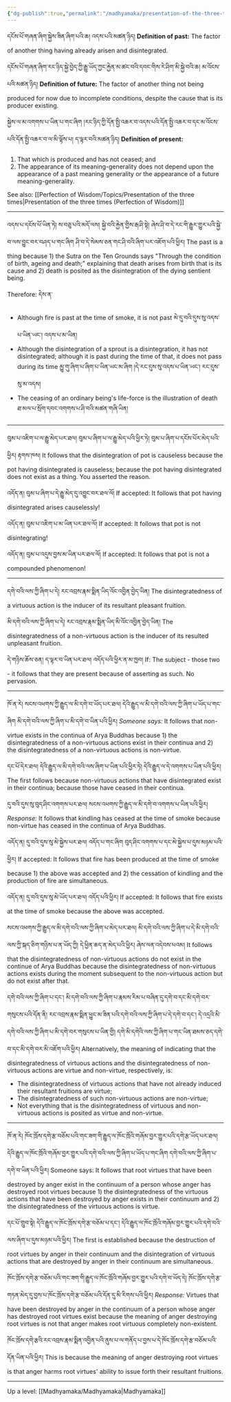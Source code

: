 ```yaml
---
{"dg-publish":true,"permalink":"/madhyamaka/presentation-of-the-three-times/"}
---
```


དངོས་པོ་གཞན་ཞིག་སྐྱེས་ཟིན་ཞིག་པའི་ཆ། འདས་པའི་མཚན་ཉིད།
**Definition of past:** The factor of another thing having already arisen and disintegrated.

དངོས་པོ་གཞན་ཞིག་རང་ཉིད་སྐྱེ་བྱེད་ཀྱི་རྒྱུ་ཡོད་ཀྱང་རྐྱེན་མ་ཚང་བའི་དབང་གིས་རེ་ཤིག་མི་སྐྱེ་བའི་ཆ། མ་འོངས་པའི་མཚན་ཉིད། 
**Definition of future:** The factor of another thing not being produced for now due to incomplete conditions, despite the cause that is its producer existing.

སྐྱེས་ལ་མ་འགགས་པ་ཡིན་པ་གང་ཞིག །རང་ཉིད་ཀྱི་དོན་སྤྱི་འཆར་བ་འདས་པའི་དོན་སྤྱི་འཆར་བ་དང་མ་འོངས་པའི་དོན་སྤྱི་འཆར་བ་ལ་མི་ལྟོས་པ། 
ད་ལྟར་བའི་མཚན་ཉིད།
**Definition of present:**
1. That which is produced and has not ceased; and
2. The appearance of its meaning-generality does not depend upon the appearance of a past meaning generality or the appearance of a future meaning-generality.

See also: [[Perfection of Wisdom/Topics/Presentation of the three times\|Presentation of the three times (Perfection of Wisdom)]]

---
འདས་པ་དངོས་པོ་ཡིན་ཏེ། ས་བཅུ་པའི་མདོ་ལས། སྐྱེ་བའི་རྐྱེན་གྱིས་རྒ་ཤི་སྟེ། ཞེས་ཤི་བ་དེ་རང་གི་རྒྱུར་གྱུར་པའི་སྐྱེ་བ་ལས་བྱུང་བར་བཤད་པ་གང་ཞིག 
ཤི་བ་དེ་སེམས་ཅན་གང་ཤི་བའི་ཞིག་པར་འཇོག་པའི་ཕྱིར། 
The past is a thing because 1) the Sutra on the Ten Grounds says "Through the condition of birth, ageing and death;" explaining that death arises from birth that is its cause and 2) death is posited as the disintegration of the dying sentient being.

Therefore: དེས་ན་
- Although fire is past at the time of smoke, it is not past མེ་དུ་བའི་དུས་སུ་འདས་པ་ཡིན་ཡང་། འདས་པ་མ་ཡིན།
- Although the disintegration of a sprout is a disintegration, it has not disintegrated; although it is past during the time of that, it does not pass during its time
  མྱུ་གུ་ཞིག་པ་ཞིག་པ་ཡིན་ཡང་མ་ཞིག །དེ་རང་དུས་སུ་འདས་པ་ཡིན་ཡང་། རང་དུས་སུ་མ་འདས། 
- The ceasing of an ordinary being's life-force is the illustration of death
  ཐ་མལ་པ་སྲོག་དབང་འགགས་པ་ཤི་བའི་མཚན་གཞི་ཡིན།

---
བུམ་པ་འཇིག་པ་ལ་རྒྱུ་མེད་པར་ཐལ། བུམ་པ་ཞིག་པ་ལ་རྒྱུ་མེད་པའི་ཕྱིར་ཏེ། བུམ་པ་ཞིག་པ་དངོས་པོར་མེད་པའི་ཕྱིར། རྟགས་ཁས། 
It follows that the disintegration of pot is causeless because the pot having disintegrated is causeless; because the pot having disintegrated does not exist as a thing. You asserted the reason.

འདོད་ན། བུམ་པ་ཞིག་པ་དེ་རྒྱུ་མེད་དུ་འབྱུང་བར་ཐལ་ལོ།
If accepted: It follows that pot having disintegrated arises causelessly!

འདོད་ན། བུམ་པ་འཇིག་པ་མ་ཡིན་པར་ཐལ་ལོ།
If accepted: It follows that pot is not disintegrating!

འདོད་ན། བུམ་པ་འདུས་བྱས་མ་ཡིན་པར་ཐལ་ལོ།
If accepted: It follows that pot is not a compounded phenomenon!

---
དགེ་བའི་ལས་ཀྱི་ཞིག་པ་དེ། རང་འབྲས་རྣམ་སྨིན་ཡིད་འོང་འབྱིན་བྱེད་ཡིན། 
The disintegratedness of a virtuous action is the inducer of its resultant pleasant fruition.

མི་དགེ་བའི་ལས་ཀྱི་ཞིག་པ་དེ། རང་འབྲས་རྣམ་སྨིན་ཡིད་མི་འོང་འབྱིན་བྱེད་ཡིན།
The disintegratedness of a non-virtuous action is the inducer of its resulted unpleasant fruition.

དེ་གཉིས་ཆོས་ཅན། ད་ལྟར་བ་ཡིན་པར་ཐལ། འདོད་པའི་ཕྱིར་ན་མ་ཁྱབ།
If: The subject - those two - it follows that they are present because of asserting as such. No pervasion.

---
ཁོ་ན་རེ། སངས་འཕགས་ཀྱི་རྒྱུད་ལ་མི་དགེ་བ་ཡོད་པར་ཐལ། 
དེའི་རྒྱུད་ལ་མི་དགེ་བའི་ལས་ཀྱི་ཞིག་པ་ཡོད་པ་གང་ཞིག མི་དགེ་བའི་ལས་ཀྱི་ཞིག་པ་མི་དགེ་བ་ཡིན་པའི་ཕྱིར། 
*Someone says:* It follows that non-virtue exists in the continua of Arya Buddhas because 1) the disintegratedness of a non-virtuous actions exist in their continua and 2) the disintegratedness of a non-virtuous actions is non-virtue.

དང་པོ་དེར་ཐལ། དེའི་རྒྱུད་ལ་མི་དགེ་བའི་ལས་ཞིག་པ་ཡིན་པའི་ཕྱིར་ཏེ། དེའི་རྒྱུད་ལ་དེ་འགགས་པ་ཡིན་པའི་ཕྱིར།
The first follows because non-virtuous actions that have disintegrated exist in their continua; because those have ceased in their continua.

དུ་བའི་དུས་སུ་བུད་ཤིང་འགགས་པར་ཐལ། སངས་འཕགས་ཀྱི་རྒྱུད་ལ་མི་དགེ་བ་འགགས་པ་ཡིན་པའི་ཕྱིར། 
*Response:* It follows that kindling has ceased at the time of smoke because non-virtue has ceased in the continua of Arya Buddhas.

འདོད་ན། དུ་བའི་དུས་སུ་མེ་སྐྱེས་པར་ཐལ། འདོད་པ་གང་ཞིག བུད་ཤིང་འགགས་པ་དང་མེ་སྐྱེས་པ་དུས་མཉམ་པའི་ཕྱིར། 
If accepted: It follows that fire has been produced at the time of smoke because 1) the above was accepted and 2) the cessation of kindling and the production of fire are simultaneous.

འདོད་ན། དུ་བའི་དུས་སུ་མེ་ཡོད་པར་ཐལ། འདོད་པའི་ཕྱིར། 
If accepted: It follows that fire exists at the time of smoke because the above was accepted.

སངས་འཕགས་ཀྱི་རྒྱུད་ལ་མི་དགེ་བའི་ལས་ཀྱི་ཞིག་པ་མེད་པར་ཐལ། མི་དགེ་བའི་ལས་ཀྱི་ཞིག་པ་དེ་མི་དགེ་བའི་ལས་ཀྱི་སྐད་ཅིག་གཉིས་པ་ན་ཡོད་ཀྱི།
དེ་ཕྱིན་ཆད་ན་མེད་པའི་ཕྱིར། ཞེས་ལན་འདེབས་པའམ། 
It follows that the disintegratedness of non-virtuous actions do not exist in the continue of Arya Buddhas because the disintegratedness of non-virtuous actions exists during the moment subsequent to the non-virtuous action but do not exist after that.

དགེ་བའི་ལས་ཀྱི་ཞིག་པ་དང་། མི་དགེ་བའི་ལས་ཀྱི་ཞིག་པ་རྣམས་རིམ་པ་བཞིན་དུ་དགེ་བ་དང་མི་དགེ་བར་གསུངས་པའི་དོན་ནི། 
རང་འབྲས་རྣམ་སྨིན་ཕྱུང་མ་ཟིན་པའི་དགེ་བའི་ལས་ཀྱི་ཞིག་པ་དེ་དགེ་བ་དང་། དེ་འདྲའི་མི་དགེ་བའི་ལས་ཀྱི་ཞིག་པ་མི་དགེ་བར་གསུངས་པ་ཡིན་གྱི། 
དགེ་མི་དགེའི་ལས་ཀྱི་ཞིག་པ་གང་ཡིན་ཐམས་ཅད་དགེ་བ་དང་མི་དགེ་བར་མི་འཇོག་པའི་ཕྱིར།
Alternatively, the meaning of indicating that the disintegratedness of virtuous actions and the disintegratedness of non-virtuous actions are virtue and non-virtue, respectively, is:
- The disintegratedness of virtuous actions that have not already induced their resultant fruitions are virtue;
- The disintegratedness of such non-virtuous actions are non-virtue;
- Not everything that is the disintegratedness of virtuous and non-virtuous actions is posited as virtue and non-virtue.

---
ཁོ་ན་རེ། ཁོང་ཁྲོས་དགེ་རྩ་བཅོམ་པའི་གང་ཟག་གི་རྒྱུད་ལ་ཁོང་ཁྲོའི་གཞོམ་བྱར་གྱུར་པའི་དགེ་རྩ་ཡོད་པར་ཐལ། 
དེའི་རྒྱུད་ལ་ཁོང་ཁྲོའི་གཞོམ་བྱར་གྱུར་པའི་དགེ་བའི་ལས་ཀྱི་ཞིག་པ་ཡོད་པ་གང་ཞིག དགེ་བའི་ལས་ཀྱི་ཞིག་པ་དགེ་བ་ཡིན་པའི་ཕྱིར། 
Someone says: It follows that root virtues that have been destroyed by anger exist in the continuum of a person whose anger has destroyed root virtues because 1) the disintegratedness of the virtuous actions that have been destroyed by anger exists in their continuum and 2) the disintegratedness of the virtuous actions is virtue.

དང་པོ་གྲུབ་སྟེ། དེའི་རྒྱུད་ལ་ཁོང་ཁྲོས་དགེ་རྩ་བཅོམ་པ་དང་། དེའི་རྒྱུད་ལ་ཁོང་ཁྲོའི་གཞོམ་བྱར་གྱུར་པའི་དགེ་བའི་ལས་ཞིག་པ་དུས་མཉམ་པའི་ཕྱིར།
The first is established because the destruction of root virtues by anger in their continuum and the disintegration of virtuous actions that are destroyed by anger in their continuum are simultaneous.

ཁོང་ཁྲོས་དགེ་རྩ་བཅོམ་པའི་གང་ཟག་གི་རྒྱུད་ལ་ཁོང་ཁྲོའི་གཞོམ་བྱར་གྱུར་པའི་དགེ་བ་ཡོད་དེ། 
ཁོང་ཁྲོས་དགེ་རྩ་གཏན་མེད་དུ་བྱས་པ་ཁོང་ཁྲོས་དགེ་རྩ་བཅོམ་པའི་དོན་དུ་མི་རིགས་པའི་ཕྱིར། 
*Response:* Virtues that have been destroyed by anger in the continuum of a person whose anger has destroyed root virtues exist because the meaning of anger destroying root virtues is not that anger makes root virtuous completely non-existent.

ཁོང་ཁྲོས་དགེ་རྩའི་རང་འབྲས་རྣམ་སྨིན་འབྱིན་པའི་ནུས་པ་ལ་གནོད་པ་བྱས་པ་དེ་ཁོང་ཁྲོས་དགེ་རྩ་བཅོམ་པའི་དོན་ཡིན་པའི་ཕྱིར།
This is because the meaning of anger destroying root virtues is that anger harms root virtues' ability to issue forth their resultant fruitions.

---

Up a level: [[Madhyamaka/Madhyamaka\|Madhyamaka]]